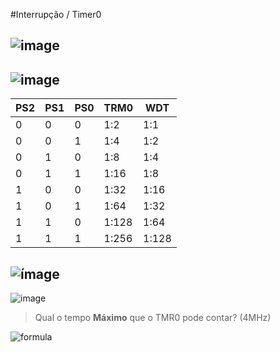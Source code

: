 #Interrupção / Timer0

![image](http://s12.postimg.org/wivi617m5/16_04_desenho.png)
---
![image](http://s12.postimg.org/q6gcw74jx/Desenho_2.png)
---
| PS2 | PS1 | PS0 | TRM0  | WDT   |
|-----|-----|-----|-------|-------|
| 0   | 0   | 0   | 1:2   | 1:1   |
| 0   | 0   | 1   | 1:4   | 1:2   |
| 0   | 1   | 0   | 1:8   | 1:4   |
| 0   | 1   | 1   | 1:16  | 1:8   |
| 1   | 0   | 0   | 1:32  | 1:16  |
| 1   | 0   | 1   | 1:64  | 1:32  |
| 1   | 1   | 0   | 1:128 | 1:64  |
| 1   | 1   | 1   | 1:256 | 1:128 |

![ímage](http://s13.postimg.org/pjlrt1qon/Untitled_Diagram_3.png)
---
![image](http://s17.postimg.org/mylukaajj/Untitled_Diagram_1.png)

> Qual o tempo **Máximo** que o TMR0 pode contar? (4MHz)


![formula](http://s7.postimg.org/mjmc5210r/gif_latex_256_256_1_mu_s_65_536_mu_s.gif)
